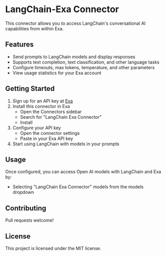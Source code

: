 # LangChain-Exa Connector

This connector allows you to access LangChain's conversational AI capabilities from within Exa.

## Features

- Send prompts to LangChain models and display responses
- Supports text completion, text classification, and other language tasks
- Configure timeouts, max tokens, temperature, and other parameters
- View usage statistics for your Exa account

## Getting Started

1. Sign up for an API key at [Exa](https://www.exa.ai/)
2. Install this connector in Exa
    - Open the Connectors sidebar
    - Search for "LangChain Exa Connector"
    - Install
3. Configure your API key
    - Open the connector settings
    - Paste in your Exa API key
4. Start using LangChain with models in your prompts

## Usage

Once configured, you can access Open AI models with LangChain and Exa by:

- Selecting "LangChain Exa Connector" models from the models dropdown

## Contributing

Pull requests welcome!

## License

This project is licensed under the MIT license.